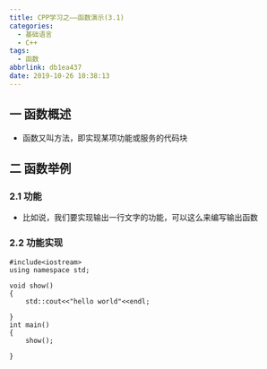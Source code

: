 ```yaml
---
title: CPP学习之——函数演示(3.1)
categories:
  - 基础语言
  - C++
tags:
  - 函数
abbrlink: db1ea437
date: 2019-10-26 10:38:13
---
```

## 一 函数概述
* 函数又叫方法，即实现某项功能或服务的代码块

<!--more-->

## 二 函数举例
### 2.1 功能
* 比如说，我们要实现输出一行文字的功能，可以这么来编写输出函数

<!--more-->

### 2.2 功能实现

	#include<iostream>
	using namespace std;
	
	void show()
	{
		std::cout<<"hello world"<<endl;
	
	}
	int main()
	{
		show();
	
	}